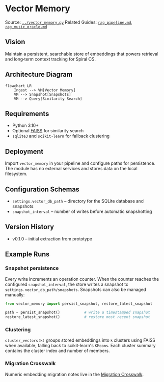 # Vector Memory

Source: [`../vector_memory.py`](../vector_memory.py)
Related Guides: [`rag_pipeline.md`](rag_pipeline.md), [`rag_music_oracle.md`](rag_music_oracle.md)

## Vision

Maintain a persistent, searchable store of embeddings that powers retrieval and
long‑term context tracking for Spiral OS.

## Architecture Diagram

```mermaid
flowchart LR
    Ingest --> VM[Vector Memory]
    VM --> Snapshot[Snapshots]
    VM --> Query[Similarity Search]
```

## Requirements

- Python 3.10+
- Optional [FAISS](https://github.com/facebookresearch/faiss) for similarity search
- `sqlite3` and `scikit-learn` for fallback clustering

## Deployment

Import `vector_memory` in your pipeline and configure paths for persistence. The
module has no external services and stores data on the local filesystem.

## Configuration Schemas

- `settings.vector_db_path` – directory for the SQLite database and snapshots
- `snapshot_interval` – number of writes before automatic snapshotting

## Version History

- v0.1.0 – initial extraction from prototype

## Example Runs

### Snapshot persistence

Every write increments an operation counter. When the counter reaches the
configured `snapshot_interval`, the store writes a snapshot to
`settings.vector_db_path/snapshots`. Snapshots can also be managed manually:

```python
from vector_memory import persist_snapshot, restore_latest_snapshot

path = persist_snapshot()           # write a timestamped snapshot
restore_latest_snapshot()           # restore most recent snapshot
```

### Clustering

`cluster_vectors(k)` groups stored embeddings into `k` clusters using FAISS when
available, falling back to scikit-learn's `KMeans`. Each cluster summary contains
the cluster index and number of members.

### Migration Crosswalk

Numeric embedding migration notes live in the [Migration Crosswalk](migration_crosswalk.md#numeric-embeddings).

